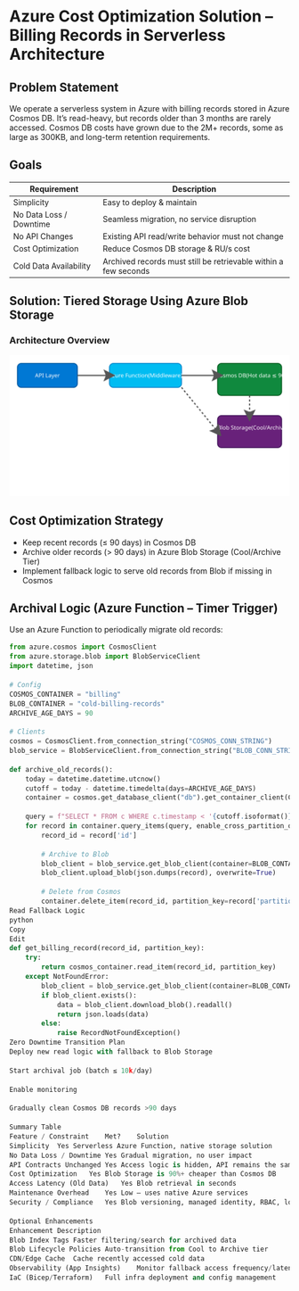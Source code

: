 # Azure Cost Optimization Solution – Billing Records in Serverless Architecture

## Problem Statement

We operate a serverless system in Azure with billing records stored in Azure Cosmos DB. It’s read-heavy, but records older than 3 months are rarely accessed. Cosmos DB costs have grown due to the 2M+ records, some as large as 300KB, and long-term retention requirements.

## Goals

| Requirement                      | Description                                                                 |
|----------------------------------|-----------------------------------------------------------------------------|
| Simplicity                      | Easy to deploy & maintain                                                   |
| No Data Loss / Downtime         | Seamless migration, no service disruption                                   |
| No API Changes                  | Existing API read/write behavior must not change                            |
| Cost Optimization               | Reduce Cosmos DB storage & RU/s cost                                        |
| Cold Data Availability          | Archived records must still be retrievable within a few seconds             |

## Solution: Tiered Storage Using Azure Blob Storage

### Architecture Overview

![Architecture Diagram](./architecture.svg)

## Cost Optimization Strategy

- Keep recent records (≤ 90 days) in Cosmos DB
- Archive older records (> 90 days) in Azure Blob Storage (Cool/Archive Tier)
- Implement fallback logic to serve old records from Blob if missing in Cosmos

## Archival Logic (Azure Function – Timer Trigger)

Use an Azure Function to periodically migrate old records:

```python
from azure.cosmos import CosmosClient
from azure.storage.blob import BlobServiceClient
import datetime, json

# Config
COSMOS_CONTAINER = "billing"
BLOB_CONTAINER = "cold-billing-records"
ARCHIVE_AGE_DAYS = 90

# Clients
cosmos = CosmosClient.from_connection_string("COSMOS_CONN_STRING")
blob_service = BlobServiceClient.from_connection_string("BLOB_CONN_STRING")

def archive_old_records():
    today = datetime.datetime.utcnow()
    cutoff = today - datetime.timedelta(days=ARCHIVE_AGE_DAYS)
    container = cosmos.get_database_client("db").get_container_client(COSMOS_CONTAINER)
    
    query = f"SELECT * FROM c WHERE c.timestamp < '{cutoff.isoformat()}'"
    for record in container.query_items(query, enable_cross_partition_query=True):
        record_id = record['id']
        
        # Archive to Blob
        blob_client = blob_service.get_blob_client(container=BLOB_CONTAINER, blob=f"{record_id}.json")
        blob_client.upload_blob(json.dumps(record), overwrite=True)
        
        # Delete from Cosmos
        container.delete_item(record_id, partition_key=record['partitionKey'])
Read Fallback Logic
python
Copy
Edit
def get_billing_record(record_id, partition_key):
    try:
        return cosmos_container.read_item(record_id, partition_key)
    except NotFoundError:
        blob_client = blob_service.get_blob_client(container=BLOB_CONTAINER, blob=f"{record_id}.json")
        if blob_client.exists():
            data = blob_client.download_blob().readall()
            return json.loads(data)
        else:
            raise RecordNotFoundException()
Zero Downtime Transition Plan
Deploy new read logic with fallback to Blob Storage

Start archival job (batch ≤ 10k/day)

Enable monitoring

Gradually clean Cosmos DB records >90 days

Summary Table
Feature / Constraint	Met?	Solution
Simplicity	Yes	Serverless Azure Function, native storage solution
No Data Loss / Downtime	Yes	Gradual migration, no user impact
API Contracts Unchanged	Yes	Access logic is hidden, API remains the same
Cost Optimization	Yes	Blob Storage is 90%+ cheaper than Cosmos DB
Access Latency (Old Data)	Yes	Blob retrieval in seconds
Maintenance Overhead	Yes	Low – uses native Azure services
Security / Compliance	Yes	Blob versioning, managed identity, RBAC, logging

Optional Enhancements
Enhancement	Description
Blob Index Tags	Faster filtering/search for archived data
Blob Lifecycle Policies	Auto-transition from Cool to Archive tier
CDN/Edge Cache	Cache recently accessed cold data
Observability (App Insights)	Monitor fallback access frequency/latency
IaC (Bicep/Terraform)	Full infra deployment and config management
